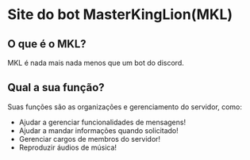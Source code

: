 # Site do bot MasterKingLion(MKL)

## O que é o MKL?

MKL é nada mais nada menos que um bot do discord.

## Qual a sua função? 

Suas funções são as organizações e gerenciamento do servidor, como:
- Ajudar a gerenciar funcionalidades de mensagens!
- Ajudar a mandar informações quando solicitado!
- Gerenciar cargos de membros do servidor!
- Reproduzir áudios de música! 
